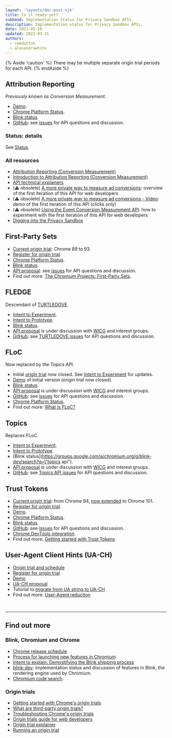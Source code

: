 ```yaml
---
layout: 'layouts/doc-post.njk'
title: Is it ready yet?
subhead: Implementation status for Privacy Sandbox APIs.
description: Implementation status for Privacy Sandbox APIs.
date: 2021-05-18
updated: 2022-03-31
authors:
  - samdutton
  - alexandrawhite
---
```


{% Aside 'caution' %}
There may be multiple separate origin trial periods for each API.
{% endAside %}

## Attribution Reporting

_Previously known as Conversion Measurement._

- [Demo](https://goo.gle/demo-event-level-conversion-measurement-api).
- [Chrome Platform Status](https://www.chromestatus.com/features/6412002824028160).
- [Blink status](https://groups.google.com/a/chromium.org/g/blink-dev/search?q=attribution%20reporting).
- [GitHub](https://github.com/WICG/conversion-measurement-api/): see
  [issues](https://github.com/WICG/conversion-measurement-api/issues) for API questions
  and discussion.

### Status: details

See [Status](/docs/privacy-sandbox/attribution-reporting/#status).

### All resources

- [Attribution Reporting (Conversion Measurement)](/docs/privacy-sandbox/attribution-reporting)
- [Introduction to Attribution Reporting (Conversion Measurement)](/docs/privacy-sandbox/attribution-reporting-introduction)
- [API technical explainers](https://github.com/WICG/conversion-measurement-api/)
- (⚠️ obsolete) [A more private way to measure ad conversions](https://web.dev/conversion-measurement/):
  overview of the first iteration of this API for web developers
- (⚠️ obsolete) [A more private way to measure ad conversions - Video](https://www.youtube.com/watch?v=jcDfOoWwZcM):
  demo of the first iteration of this
  API (clicks only)
- (⚠️ obsolete) [Using the Event Conversion Measurement API](https://web.dev/using-conversion-measurement/): how to experiment with the first
  iteration of this API for web developers
- [Digging into the Privacy Sandbox](https://web.dev/digging-into-the-privacy-sandbox)

## First-Party Sets

- [Current origin trial](https://web.dev/origin-trials/): Chrome 89 to 93.
- [Register for origin trial](/origintrials/#/view_trial/988540118207823873).
- [Chrome Platform Status](https://chromestatus.com/feature/5640066519007232).
- [Blink status](https://groups.google.com/a/chromium.org/g/blink-dev/search?q=first-party%20sets).
- [API proposal](https://github.com/privacycg/first-party-sets): see
  [issues](hhttps://github.com/privacycg/first-party-sets/issues) for API questions and
  discussion.
- Find out more: [The Chromium Projects: First-Party Sets](https://www.chromium.org/updates/first-party-sets).

## FLEDGE

Descendant of [TURTLEDOVE](https://github.com/WICG/turtledove).

- [Intent to Experiment](https://groups.google.com/a/chromium.org/g/blink-dev/c/0VmMSsDWsFg).
- [Intent to Prototype](https://groups.google.com/a/chromium.org/g/blink-dev/c/w9hm8eQCmNI/m/LqT59250CAAJ).
- [Blink status](https://groups.google.com/a/chromium.org/g/blink-dev/search?q=fledge).
- [API proposal](https://github.com/WICG/turtledove/blob/main/FLEDGE.md) is under
  discussion with [WICG](https://www.w3.org/community/wicg/) and interest groups.
- [GitHub](https://github.com/WICG/turtledove/blob/main/FLEDGE.md): see
  [TURTLEDOVE issues](https://github.com/WICG/turtledove/issues) for API questions and discussion.

## FLoC

Now replaced by the Topics API.

- Initial [origin trial](https://web.dev/origin-trials) now closed.
  See [Intent to Experiment](https://groups.google.com/a/chromium.org/g/blink-dev/c/MmijXrmwrJs)
  for updates.
- [Demo](https://floc.glitch.me/) of initial version (origin trial now closed).
- [Blink status](https://groups.google.com/a/chromium.org/g/blink-dev/search?q=floc).
- [API proposal](https://github.com/WICG/floc) is under discussion with
  [WICG](https://www.w3.org/community/wicg/) and interest groups.
- [GitHub](https://github.com/WICG/floc): see
  [issues](https://github.com/WICG/floc/issues) for API questions and discussion.
- [Chrome Platform Status](https://www.chromestatus.com/features/5710139774468096).
- Find out more: [What is FLoC?](https://web.dev/floc/)

## Topics

Replaces FLoC.

- [Intent to Experiment](https://groups.google.com/a/chromium.org/g/blink-dev/c/oTwd6VwCwqs).
- [Intent to Prototype](https://groups.google.com/a/chromium.org/g/blink-dev/c/59uTw_dxM3M/m/vF9lF9BVAgAJ).
- [Blink status](https://groups.google.com/a/chromium.org/g/blink-dev/search?q=\"topics api\").
- [API proposal](https://github.com/jkarlin/topics) is under discussion with
  [WICG](https://www.w3.org/community/wicg/) and interest groups.
- [GitHub](https://github.com/jkarlin/topics/blob/main/README.md): see
  [Topics API issues](https://github.com/jkarlin/topics/issues) for API questions and discussion.

## Trust Tokens

- [Current origin trial](https://web.dev/origin-trials/): from Chrome 84,
  [now extended](https://groups.google.com/a/chromium.org/g/blink-dev/c/lv2JQjDdyhM/m/lZ-Ri4fcAQAJ) to Chrome 101.
- [Register for origin trial](/origintrials/#/view_trial/2479231594867458049).
- [Demo](https://trust-token-demo.glitch.me/).
- [Chrome Platform Status](https://www.chromestatus.com/feature/5078049450098688).
- [Blink status](https://groups.google.com/a/chromium.org/g/blink-dev/search?q=trust%tokens).
- [GitHub](https://github.com/WICG/trust-token-api): see
  [issues](https://github.com/WICG/trust-token-api/issues) for API questions and
  discussion.
- [Chrome DevTools integration](/blog/new-in-devtools-89/#trust-token).
- Find out more: [Getting started with Trust Tokens](https://web.dev/trust-tokens/)


## User-Agent Client Hints (UA-CH)

- [Origin trial and schedule](https://blog.chromium.org/2021/09/user-agent-reduction-origin-trial-and-dates.html)
- [Register for origin trial](/origintrials/#/view_trial/-7123568710593282047)
- [Demo](https://uar-ot.glitch.me/)
- [UA-CH proposal](https://github.com/WICG/ua-client-hints)
- Tutorial to [migrate from UA string to UA-CH](https://web.dev/migrate-to-ua-ch/)
- Find out more: [User-Agent reduction](/docs/privacy-sandbox/user-agent/)


<br>

---

## Find out more

### Blink, Chromium and Chrome

- [Chrome release schedule](https://www.chromestatus.com/features/schedule)
- [Process for launching new features in Chromium](https://www.chromium.org/blink/launching-features)
- [Intent to explain: Demystifying the Blink shipping
  process](https://www.youtube.com/watch?time_continue=291&v=y3EZx_b-7tk)
- [blink-dev](https://groups.google.com/a/chromium.org/g/blink-dev/): implementation
  status and discussion of features in Blink, the rendering engine used by Chromium.
- [Chromium code search](https://source.chromium.org/).

### Origin trials

- [Getting started with Chrome's origin trials](https://web.dev/origin-trials/)
- [What are third-party origin trials?](https://web.dev/third-party-origin-trials)
- [Troubleshooting Chrome's origin trials](/blog/origin-trial-troubleshooting/)
- [Origin trials guide for web developers](https://github.com/GoogleChrome/OriginTrials/blob/gh-pages/developer-guide.md)
- [Origin trial explainer](https://github.com/GoogleChrome/OriginTrials/blob/gh-pages/explainer.md)
- [Running an origin trial](https://www.chromium.org/blink/origin-trials/running-an-origin-trial)
